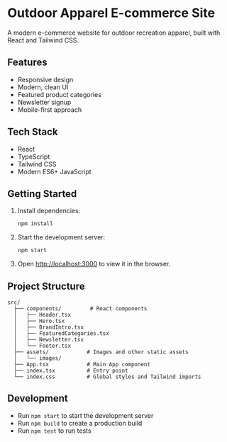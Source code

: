 # Outdoor Apparel E-commerce Site

A modern e-commerce website for outdoor recreation apparel, built with React and Tailwind CSS.

## Features

- Responsive design
- Modern, clean UI
- Featured product categories
- Newsletter signup
- Mobile-first approach

## Tech Stack

- React
- TypeScript
- Tailwind CSS
- Modern ES6+ JavaScript

## Getting Started

1. Install dependencies:
   ```bash
   npm install
   ```

2. Start the development server:
   ```bash
   npm start
   ```

3. Open [http://localhost:3000](http://localhost:3000) to view it in the browser.

## Project Structure

```
src/
  ├── components/         # React components
  │   ├── Header.tsx
  │   ├── Hero.tsx
  │   ├── BrandIntro.tsx
  │   ├── FeaturedCategories.tsx
  │   ├── Newsletter.tsx
  │   └── Footer.tsx
  ├── assets/            # Images and other static assets
  │   └── images/
  ├── App.tsx            # Main App component
  ├── index.tsx          # Entry point
  └── index.css          # Global styles and Tailwind imports
```

## Development

- Run `npm start` to start the development server
- Run `npm build` to create a production build
- Run `npm test` to run tests 